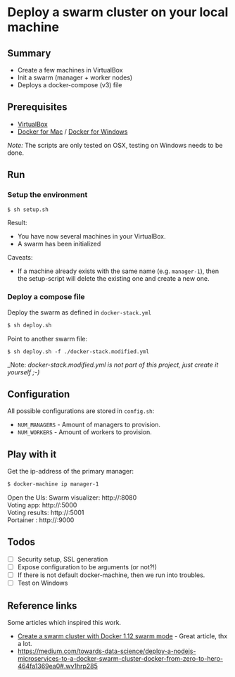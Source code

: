 # Deploy a swarm cluster on your local machine

## Summary

- Create a few machines in VirtualBox
- Init a swarm (manager + worker nodes)
- Deploys a docker-compose (v3) file

## Prerequisites

- [VirtualBox](https://www.virtualbox.org/)
- [Docker for Mac](https://docs.docker.com/docker-for-mac/) / [Docker for Windows](https://docs.docker.com/docker-for-windows/)

_Note:_ The scripts are only tested on OSX, testing on Windows needs to be done.

## Run

### Setup the environment

```sh
$ sh setup.sh
```

Result:
- You have now several machines in your VirtualBox.
- A swarm has been initialized

Caveats:
- If a machine already exists with the same name (e.g. `manager-1`), then the setup-script will delete the existing one and create a new one.

### Deploy a compose file

Deploy the swarm as defined in `docker-stack.yml`

```sh
$ sh deploy.sh
```

Point to another swarm file:

```
$ sh deploy.sh -f ./docker-stack.modified.yml
```

_Note: _docker-stack.modified.yml is not part of this project, just create it yourself ;-)_

## Configuration

All possible configurations are stored in `config.sh`:

- `NUM_MANAGERS` - Amount of managers to provision.
- `NUM_WORKERS` - Amount of workers to provision.


## Play with it

Get the ip-address of the primary manager:
```sh
$ docker-machine ip manager-1
```

Open the UIs:
Swarm visualizer: http://<manager-ip>:8080  
Voting app: http://<manager-ip>:5000  
Voting results: http://<manager-ip>:5001  
Portainer : http://<manager-ip>:9000  

## Todos

- [ ] Security setup, SSL generation
- [ ] Expose configuration to be arguments (or not?!)
- [ ] If there is not default docker-machine, then we run into troubles.
- [ ] Test on Windows

## Reference links

Some articles which inspired this work.

- [Create a swarm cluster with Docker 1.12 swarm mode](http://lucjuggery.com/blog/?p=566) - Great article, thx a lot.
- https://medium.com/towards-data-science/deploy-a-nodejs-microservices-to-a-docker-swarm-cluster-docker-from-zero-to-hero-464fa1369ea0#.wv1hrp285